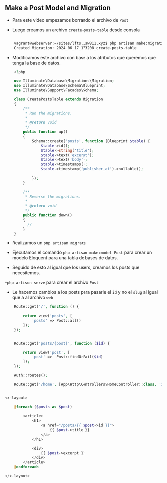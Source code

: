 ## Make a Post Model and Migration 

- Para este video empezamos borrando el archivo de `Post`

- Luego creamos un archivo `create-posts-table` desde consola

```bash 

    vagrant@webserver:~/sites/lfts.isw811.xyz$ php artisan make:migration create-posts-table
    Created Migration: 2024_06_17_173208_create-posts-table
```

- Modificamos este archivo con base a los atributos que queremos que tenga la base de datos.

```php
    <?php

    use Illuminate\Database\Migrations\Migration;
    use Illuminate\Database\Schema\Blueprint;
    use Illuminate\Support\Facades\Schema;

    class CreatePostsTable extends Migration
    {
        /**
         * Run the migrations.
         *
         * @return void
         */
        public function up()
        {
            Schema::create('posts', function (Blueprint $table) {
                $table->id();
                $table->string('title');
                $table->text('excerpt');
                $table->text('body');
                $table->timestamps();
                $table->timestamp('publisher_at')->nullable();
                
            });
        }

        /**
         * Reverse the migrations.
         *
         * @return void
         */
        public function down()
        {
          //
        }
    }
```

- Realizamos un `php artisan migrate`

- Ejecutamos el comando `php artisan make:model Post` para crear un modelo Eloquent para una tabla de bases de datos.

- Seguido de esto al igual que los users, creamos los posts que necesitemos.

-`php artison serve` para crear el archivo `Post`


- Le hacemos cambios a los posts para pasarle el `id` y no el `slug` al igual que a al archivo `web`

```php
    Route::get('/', function () {
    
        return view('posts', [
            'posts' => Post::all()
        ]); 
    });


    Route::get('posts/{post}', function ($id) {

        return view('post', [
            'post' =>  Post::findOrFail($id)
        ]);
    });

    Auth::routes();

    Route::get('/home', [App\Http\Controllers\HomeController::class, 'index'])->name('home');

```


```php

<x-layout>

    @foreach ($posts as $post)
        
        <article>
            <h1>
                <a href="/posts/{{ $post->id }}">
                    {{ $post->title }}
                </a>
            </h1>

            <div>
                {{ $post->excerpt }}
            </div>
        </article>
    @endforeach

</x-layout>

```